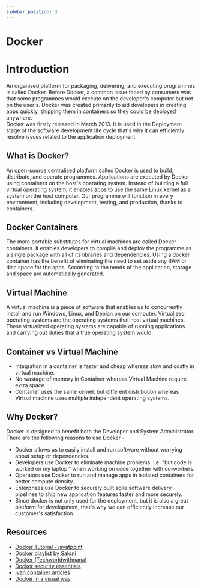 ```yaml
---
sidebar_position: 3
---
```


# Docker 

# Introduction
An organised platform for packaging, delivering, and executing programmes is called Docker. Before Docker, a common issue faced by consumers was that some programmes would execute on the developer's computer but not on the user's. Docker was created primarily to aid developers in creating apps quickly, shipping them in containers so they could be deployed anywhere.  
Docker was firstly released in March 2013. It is used in the Deployment stage of the software development life cycle that's why it can efficiently resolve issues related to the application deployment.

## What is Docker?

An open-source centralised platform called Docker is used to build, distribute, and operate programmes. Applications are executed by Docker using containers on the host's operating system. Instead of building a full virtual operating system, it enables apps to use the same Linux kernel as a system on the host computer. Our programme will function in every environment, including development, testing, and production, thanks to containers.  

## Docker Containers
The more portable substitutes for virtual machines are called Docker containers. It enables developers to compile and deploy the programme as a single package with all of its libraries and dependencies. Using a docker container has the benefit of eliminating the need to set aside any RAM or disc space for the apps. According to the needs of the application, storage and space are automatically generated.  

## Virtual Machine
A virtual machine is a piece of software that enables us to concurrently install and run Windows, Linux, and Debian on our computer. Virtualized operating systems are the operating systems that host virtual machines. These virtualized operating systems are capable of running applications and carrying out duties that a true operating system would.  

## Container vs Virtual Machine
- Integration in a container is faster and cheap whereas slow and costly in virtual machine.
- No wastage of memory in Container whereas Virtual Machine require extra space.
- Container uses the same kernel, but different distribution whereas Virtual machine uses multiple independent operating systems.

## Why Docker?
Docker is designed to benefit both the Developer and System Administrator. There are the following reasons to use Docker -  
- Docker allows us to easily install and run software without worrying about setup or dependencies.
- Developers use Docker to eliminate machine problems, i.e. "but code is worked on my laptop." when working on code together with co-workers.
- Operators use Docker to run and manage apps in isolated containers for better compute density.
- Enterprises use Docker to securely built agile software delivery pipelines to ship new application features faster and more securely.
- Since docker is not only used for the deployment, but it is also a great platform for development, that's why we can efficiently increase our customer's satisfaction.

## Resources
- [Docker Tutorial - javatpoint](https://www.javatpoint.com/docker-tutorial)
- [Docker playlist by Saloni](https://youtube.com/playlist?list=PL5uLNcv9SibBZj30yqG01a7A4_MXSyGK3)
- [Docker (Techworldwithnana)](https://www.youtube.com/watch?v=3c-iBn73dDE&t=0s)
- [Docker security essentials](https://www.youtube.com/watch?v=KINjI1tlo2w&t=0s)
- [Ivan container articles](https://iximiuz.com/en/categories/?category=Containers)
- [Docker in a visual way](https://aurelievache.gumroad.com/l/understanding-docker-visual-way)